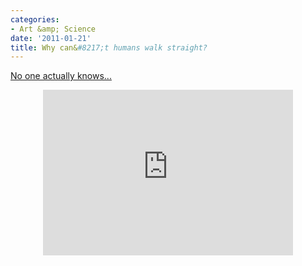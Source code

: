 ```yaml
---
categories:
- Art &amp; Science
date: '2011-01-21'
title: Why can&#8217;t humans walk straight?
---
```


<a href="http://vimeo.com/17083789">No one actually knows...</a>

<p align="center"><iframe src="https://player.vimeo.com/video/17083789" width="400" height="265" frameborder="0"></iframe></p>